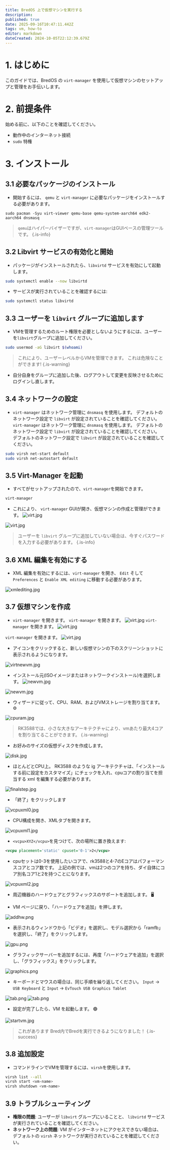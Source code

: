 ```yaml
---
title: BredOS 上で仮想マシンを実行する
description:
published: true
date: 2025-09-16T10:47:11.442Z
tags: vm, how-to
editor: markdown
dateCreated: 2024-10-05T22:12:39.679Z
---
```


# 1. はじめに

このガイドでは、BredOS の `virt-manager` を使用して仮想マシンのセットアップと管理をお手伝いします。

# 2. 前提条件

始める前に、以下のことを確認してください。

- 動作中のインターネット接続
- `sudo` 特権

# 3. インストール

## 3.1 必要なパッケージのインストール

- 開始するには、 `qemu` と `virt-manager` に必要なパッケージをインストールする必要があります。

```
sudo pacman -Syu virt-viewer qemu-base qemu-system-aarch64 edk2-aarch64 dnsmasq 
```

> `qemu`はハイパーバイザーですが、`virt-manager`はGUIベースの管理ツールです。
> {.is-info}

## 3.2 Libvirt サービスの有効化と開始

- パッケージがインストールされたら、`libvirtd` サービスを有効にして起動します。

```bash
sudo systemctl enable --now libvirtd
```

- サービスが実行されていることを確認するには:

```bash
sudo systemctl status libvirtd
```

## 3.3 ユーザーを `libvirt` グループに追加します

- VMを管理するためのルート権限を必要としないようにするには、ユーザーを`libvirt`グループに追加してください。

```bash
sudo usermod -aG libvirt $(whoami)
```

> これにより、ユーザーレベルからVMを管理できます。 これは危険なことができます!
> {.is-warning}

- 自分自身をグループに追加した後、ログアウトして変更を反映させるためにログインし直します。

## 3.4 ネットワークの設定

- `virt-manager` はネットワーク管理に `dnsmasq` を使用します。 デフォルトのネットワーク設定で `libvirt` が設定されていることを確認してください。 `virt-manager` はネットワーク管理に `dnsmasq` を使用します。 デフォルトのネットワーク設定で `libvirt` が設定されていることを確認してください。 デフォルトのネットワーク設定で `libvirt` が設定されていることを確認してください。

```bash
sudo virsh net-start default
sudo virsh net-autostart default
```

## 3.5 Virt-Manager を起動

- すべてがセットアップされたので、`virt-manager`を開始できます。

```bash
virt-manager
```

- これにより、 `virt-manager` GUIが開き、仮想マシンの作成と管理ができます。
  ![virt.jpg](/vms/virt.jpg)

![virt.jpg](/vms/virt.jpg)

> ユーザーを `libvirt` グループに追加していない場合は、今すぐパスワードを入力する必要があります。
> {.is-info}

## 3.6 XML 編集を有効にする

- XML 編集を有効にするには、`virt-manager` を開き、 `Edit` そして `Preferences` と `Enable XML editing` に移動する必要があります。

![xmlediting.jpg](/vms/xmlediting.jpg)

## 3.7 仮想マシンを作成

- `virt-manager` を開きます。
  `virt-manager` を開きます。
  ![virt.jpg](/vms/virt.jpg)
  `virt-manager` を開きます。
  ![virt.jpg](/vms/virt.jpg)

`virt-manager` を開きます。
![virt.jpg](/vms/virt.jpg)

- アイコンをクリックすると、新しい仮想マシンの下のスクリーンショットに表示されるようになります。

![virtnewvm.jpg](/vms/virtnewvm.jpg)

- インストール元(ISOイメージまたはネットワークインストール)を選択します。
  ![newvm.jpg](/vms/newvm.jpg)

![newvm.jpg](/vms/newvm.jpg)

- ウィザードに従って、CPU、RAM、およびVMストレージを割り当てます。 ⚙️

![cpuram.jpg](/vms/cpuram.jpg)

> RK3588では、小さな大きなアーキテクチャにより、vmあたり最大4コアを割り当てることができます。
> {.is-warning}

- お好みのサイズの仮想ディスクを作成します。

![disk.jpg](/vms/disk.jpg)

- ほとんどとCPU上。 RK3588 のような ig アーキテクチャは、「インストールする前に設定をカスタマイズ」にチェックを入れ、cpuコアの割り当てを担当する xml を編集する必要があります。

![finalstep.jpg](/vms/finalstep.jpg)

- 「終了」をクリックします

![vcpuxml0.jpg](/vms/vcpuxml0.jpg)

- CPU構成を開き、XMLタブを開きます。

![vcpuxml1.jpg](/vms/vcpuxml1.jpg)

- `<vcpu>XYZ</vcpu>`を見つけて、次の場所に置き換えます:

```xml
<vcpu placement='static' cpuset='0-1'>2</vcpu>
```

- cpuセットは0-3を使用したいコアで、rk3588と4-7のEコアはパフォーマンスコアとコア数です。 上記の例では、vmは2つのコアを持ち、ダイ自体にコア別名コア1と2を持つことになります。

![vcpuxml2.jpg](/vms/vcpuxml2.jpg)

- 周辺機器のハードウェアとグラフィックスのサポートを追加します。 🖥️

- VM ページに戻り、「ハードウェアを追加」を押します。

![addhw.png](/vms/addhw.png)

- 表示されるウィンドウから「ビデオ」を選択し、モデル選択から「ramfb」を選択し、「終了」をクリックします。

![gpu.png](/vms/gpu.png)

- グラフィックサーバーを追加するには、再度「ハードウェアを追加」を選択し、「グラフィックス」をクリックします。

![graphics.png](/vms/graphics.png)

- キーボードとマウスの場合は、同じ手順を繰り返してください。
  `Input` -> `USB Keyboard` と `Input` -> `EvTouch USB Graphics Tablet`

![tab.png](/vms/kb.png)
![tab.png](/vms/tab.png)

- 設定が完了したら、VM を起動します。 🟢

![startvm.jpg](/vms/startvm.jpg)

> これがあります Bred内でBredを実行できるようになりました！
> {.is-success}

## 3.8 追加設定

- コマンドラインでVMを管理するには、`virsh`を使用します。

```bash
virsh list --all
virsh start <vm-name>
virsh shutdown <vm-name>
```

## 3.9 トラブルシューティング

- **権限の問題**: ユーザーが `libvirt` グループにいることと、 `libvirtd` サービスが実行されていることを確認してください。
- **ネットワーク上の問題**: VM がインターネットにアクセスできない場合は、デフォルトの `virsh` ネットワークが実行されていることを確認してください。

